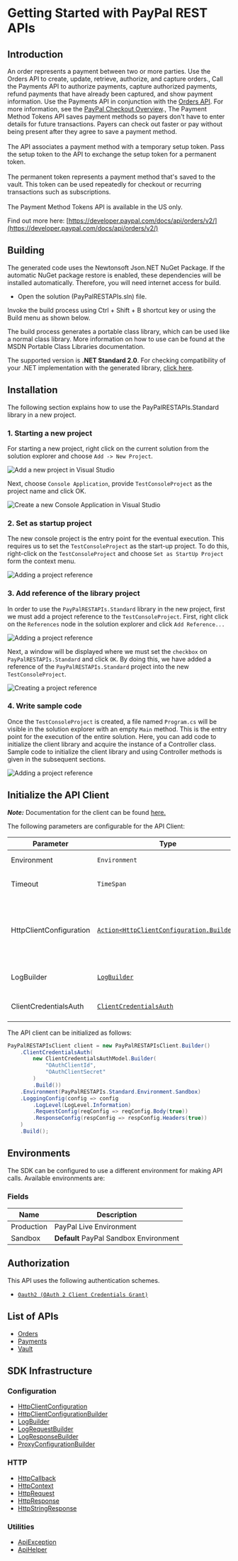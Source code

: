 
# Getting Started with PayPal REST APIs

## Introduction

An order represents a payment between two or more parties. Use the Orders API to create, update, retrieve, authorize, and capture orders., Call the Payments API to authorize payments, capture authorized payments, refund payments that have already been captured, and show payment information. Use the Payments API in conjunction with the <a href="/docs/api/orders/v2/">Orders API</a>. For more information, see the <a href="/docs/checkout/">PayPal Checkout Overview</a>., The Payment Method Tokens API saves payment methods so payers don't have to enter details for future transactions. Payers can check out faster or pay without being present after they agree to save a payment method.<br><br>The API associates a payment method with a temporary setup token. Pass the setup token to the API to exchange the setup token for a permanent token.<br><br>The permanent token represents a payment method that's saved to the vault. This token can be used repeatedly for checkout or recurring transactions such as subscriptions.<br><br>The Payment Method Tokens API is available in the US only.

Find out more here: [https://developer.paypal.com/docs/api/orders/v2/](https://developer.paypal.com/docs/api/orders/v2/)

## Building

The generated code uses the Newtonsoft Json.NET NuGet Package. If the automatic NuGet package restore is enabled, these dependencies will be installed automatically. Therefore, you will need internet access for build.

* Open the solution (PayPalRESTAPIs.sln) file.

Invoke the build process using Ctrl + Shift + B shortcut key or using the Build menu as shown below.

The build process generates a portable class library, which can be used like a normal class library. More information on how to use can be found at the MSDN Portable Class Libraries documentation.

The supported version is **.NET Standard 2.0**. For checking compatibility of your .NET implementation with the generated library, [click here](https://dotnet.microsoft.com/en-us/platform/dotnet-standard#versions).

## Installation

The following section explains how to use the PayPalRESTAPIs.Standard library in a new project.

### 1. Starting a new project

For starting a new project, right click on the current solution from the solution explorer and choose `Add -> New Project`.

![Add a new project in Visual Studio](https://apidocs.io/illustration/cs?workspaceFolder=PayPal%20REST%20APIs-CSharp&workspaceName=PayPalRESTAPIs&projectName=PayPalRESTAPIs.Standard&rootNamespace=PayPalRESTAPIs.Standard&step=addProject)

Next, choose `Console Application`, provide `TestConsoleProject` as the project name and click OK.

![Create a new Console Application in Visual Studio](https://apidocs.io/illustration/cs?workspaceFolder=PayPal%20REST%20APIs-CSharp&workspaceName=PayPalRESTAPIs&projectName=PayPalRESTAPIs.Standard&rootNamespace=PayPalRESTAPIs.Standard&step=createProject)

### 2. Set as startup project

The new console project is the entry point for the eventual execution. This requires us to set the `TestConsoleProject` as the start-up project. To do this, right-click on the `TestConsoleProject` and choose `Set as StartUp Project` form the context menu.

![Adding a project reference](https://apidocs.io/illustration/cs?workspaceFolder=PayPal%20REST%20APIs-CSharp&workspaceName=PayPalRESTAPIs&projectName=PayPalRESTAPIs.Standard&rootNamespace=PayPalRESTAPIs.Standard&step=setStartup)

### 3. Add reference of the library project

In order to use the `PayPalRESTAPIs.Standard` library in the new project, first we must add a project reference to the `TestConsoleProject`. First, right click on the `References` node in the solution explorer and click `Add Reference...`

![Adding a project reference](https://apidocs.io/illustration/cs?workspaceFolder=PayPal%20REST%20APIs-CSharp&workspaceName=PayPalRESTAPIs&projectName=PayPalRESTAPIs.Standard&rootNamespace=PayPalRESTAPIs.Standard&step=addReference)

Next, a window will be displayed where we must set the `checkbox` on `PayPalRESTAPIs.Standard` and click `OK`. By doing this, we have added a reference of the `PayPalRESTAPIs.Standard` project into the new `TestConsoleProject`.

![Creating a project reference](https://apidocs.io/illustration/cs?workspaceFolder=PayPal%20REST%20APIs-CSharp&workspaceName=PayPalRESTAPIs&projectName=PayPalRESTAPIs.Standard&rootNamespace=PayPalRESTAPIs.Standard&step=createReference)

### 4. Write sample code

Once the `TestConsoleProject` is created, a file named `Program.cs` will be visible in the solution explorer with an empty `Main` method. This is the entry point for the execution of the entire solution. Here, you can add code to initialize the client library and acquire the instance of a Controller class. Sample code to initialize the client library and using Controller methods is given in the subsequent sections.

![Adding a project reference](https://apidocs.io/illustration/cs?workspaceFolder=PayPal%20REST%20APIs-CSharp&workspaceName=PayPalRESTAPIs&projectName=PayPalRESTAPIs.Standard&rootNamespace=PayPalRESTAPIs.Standard&step=addCode)

## Initialize the API Client

**_Note:_** Documentation for the client can be found [here.](https://www.github.com/tahaali2000/test-dotnet-sdk/tree/1.5.8/doc/client.md)

The following parameters are configurable for the API Client:

| Parameter | Type | Description |
|  --- | --- | --- |
| Environment | `Environment` | The API environment. <br> **Default: `Environment.Sandbox`** |
| Timeout | `TimeSpan` | Http client timeout.<br>*Default*: `TimeSpan.FromSeconds(100)` |
| HttpClientConfiguration | [`Action<HttpClientConfiguration.Builder>`](https://www.github.com/tahaali2000/test-dotnet-sdk/tree/1.5.8/doc/http-client-configuration-builder.md) | Action delegate that configures the HTTP client by using the HttpClientConfiguration.Builder for customizing API call settings.<br>*Default*: `new HttpClient()` |
| LogBuilder | [`LogBuilder`](https://www.github.com/tahaali2000/test-dotnet-sdk/tree/1.5.8/doc/log-builder.md) | Represents the logging configuration builder for API calls |
| ClientCredentialsAuth | [`ClientCredentialsAuth`](https://www.github.com/tahaali2000/test-dotnet-sdk/tree/1.5.8/doc/auth/oauth-2-client-credentials-grant.md) | The Credentials Setter for OAuth 2 Client Credentials Grant |

The API client can be initialized as follows:

```csharp
PayPalRESTAPIsClient client = new PayPalRESTAPIsClient.Builder()
    .ClientCredentialsAuth(
        new ClientCredentialsAuthModel.Builder(
            "OAuthClientId",
            "OAuthClientSecret"
        )
        .Build())
    .Environment(PayPalRESTAPIs.Standard.Environment.Sandbox)
    .LoggingConfig(config => config
        .LogLevel(LogLevel.Information)
        .RequestConfig(reqConfig => reqConfig.Body(true))
        .ResponseConfig(respConfig => respConfig.Headers(true))
    )
    .Build();
```

## Environments

The SDK can be configured to use a different environment for making API calls. Available environments are:

### Fields

| Name | Description |
|  --- | --- |
| Production | PayPal Live Environment |
| Sandbox | **Default** PayPal Sandbox Environment |

## Authorization

This API uses the following authentication schemes.

* [`Oauth2 (OAuth 2 Client Credentials Grant)`](https://www.github.com/tahaali2000/test-dotnet-sdk/tree/1.5.8/doc/auth/oauth-2-client-credentials-grant.md)

## List of APIs

* [Orders](https://www.github.com/tahaali2000/test-dotnet-sdk/tree/1.5.8/doc/controllers/orders.md)
* [Payments](https://www.github.com/tahaali2000/test-dotnet-sdk/tree/1.5.8/doc/controllers/payments.md)
* [Vault](https://www.github.com/tahaali2000/test-dotnet-sdk/tree/1.5.8/doc/controllers/vault.md)

## SDK Infrastructure

### Configuration

* [HttpClientConfiguration](https://www.github.com/tahaali2000/test-dotnet-sdk/tree/1.5.8/doc/http-client-configuration.md)
* [HttpClientConfigurationBuilder](https://www.github.com/tahaali2000/test-dotnet-sdk/tree/1.5.8/doc/http-client-configuration-builder.md)
* [LogBuilder](https://www.github.com/tahaali2000/test-dotnet-sdk/tree/1.5.8/doc/log-builder.md)
* [LogRequestBuilder](https://www.github.com/tahaali2000/test-dotnet-sdk/tree/1.5.8/doc/log-request-builder.md)
* [LogResponseBuilder](https://www.github.com/tahaali2000/test-dotnet-sdk/tree/1.5.8/doc/log-response-builder.md)
* [ProxyConfigurationBuilder](https://www.github.com/tahaali2000/test-dotnet-sdk/tree/1.5.8/doc/proxy-configuration-builder.md)

### HTTP

* [HttpCallback](https://www.github.com/tahaali2000/test-dotnet-sdk/tree/1.5.8/doc/http-callback.md)
* [HttpContext](https://www.github.com/tahaali2000/test-dotnet-sdk/tree/1.5.8/doc/http-context.md)
* [HttpRequest](https://www.github.com/tahaali2000/test-dotnet-sdk/tree/1.5.8/doc/http-request.md)
* [HttpResponse](https://www.github.com/tahaali2000/test-dotnet-sdk/tree/1.5.8/doc/http-response.md)
* [HttpStringResponse](https://www.github.com/tahaali2000/test-dotnet-sdk/tree/1.5.8/doc/http-string-response.md)

### Utilities

* [ApiException](https://www.github.com/tahaali2000/test-dotnet-sdk/tree/1.5.8/doc/api-exception.md)
* [ApiHelper](https://www.github.com/tahaali2000/test-dotnet-sdk/tree/1.5.8/doc/api-helper.md)

